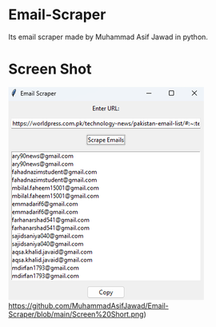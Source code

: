 # Email-Scraper
Its email scraper made by Muhammad Asif Jawad in python.
# Screen Shot
![Email-Scraper](https://github.com/MuhammadAsifJawad/Email-Scraper/blob/main/Screen%20Short.png)https://github.com/MuhammadAsifJawad/Email-Scraper/blob/main/Screen%20Short.png)
